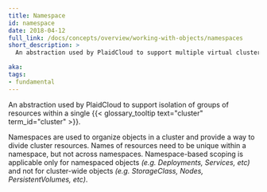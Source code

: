 ```yaml
---
title: Namespace
id: namespace
date: 2018-04-12
full_link: /docs/concepts/overview/working-with-objects/namespaces
short_description: >
  An abstraction used by PlaidCloud to support multiple virtual clusters on the same physical cluster.

aka: 
tags:
- fundamental
---
```

 An abstraction used by PlaidCloud to support isolation of groups of resources within a single {{< glossary_tooltip text="cluster" term_id="cluster" >}}.

<!--more--> 

Namespaces are used to organize objects in a cluster and provide a way to divide cluster resources. Names of resources need to be unique within a namespace, but not across namespaces. Namespace-based scoping is applicable only for namespaced objects _(e.g. Deployments, Services, etc)_ and not for cluster-wide objects _(e.g. StorageClass, Nodes, PersistentVolumes, etc)_.

